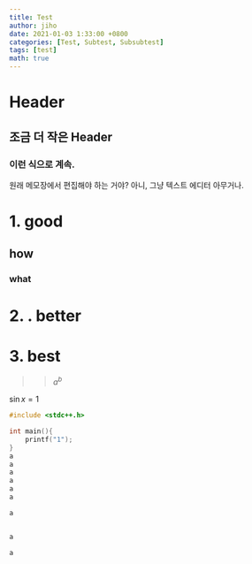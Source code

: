 ```yaml
---
title: Test
author: jiho
date: 2021-01-03 1:33:00 +0800
categories: [Test, Subtest, Subsubtest]
tags: [test]
math: true
---
```



# Header
## 조금 더 작은 Header
### 이런 식으로 계속.
원래 메모장에서 편집해야 하는 거야?
아니, 그냥 텍스트 에디터 아무거나.

# 1. good
## how
###    what
# 2. . better
# 3. best

> > $a^b$

$\sin{x}=1$

```cpp
#include <stdc++.h>

int main(){
	printf("1");
}
a
a
a
a
a
a

a


a

a

```
